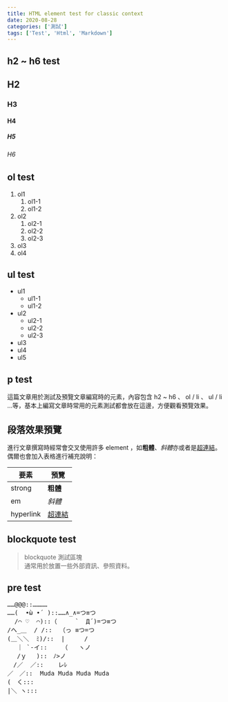 ```yaml
---
title: HTML element test for classic context
date: 2020-08-28 
categories: ['測試']
tags: ['Test', 'Html', 'Markdown']
---
```


## h2 ~ h6 test

## H2
### H3
#### H4
##### H5
###### H6

## ol test

1. ol1
    1. ol1-1
    2. ol1-2
2. ol2
    1. ol2-1
    2. ol2-2
    3. ol2-3
3. ol3
4. ol4

## ul test

- ul1
  - ul1-1
  - ul1-2
- ul2
  - ul2-1
  - ul2-2
  - ul2-3
- ul3
- ul4
- ul5

## p test

這篇文章用於測試及預覽文章編寫時的元素，內容包含 h2 ~ h6 、 ol / li 、 ul / li ...等，基本上編寫文章時常用的元素測試都會放在這邊，方便觀看預覽效果。 

## 段落效果預覽

進行文章撰寫時經常會交叉使用許多 element ，如**粗體**、*斜體*亦或者是[超連結](https://saweicore.com)。 偶爾也會加入表格進行補充說明：

| 要素 | 預覽 |
| ---- | --- |
| strong | **粗體** |
| em   |  *斜體* |
| hyperlink | [超連結](https://saweicore.com) |

 
## blockquote test

> blockquote 測試區塊  
> 通常用於放置一些外部資訊、參照資料。

## pre test

<pre>
……@@@::…………
……(  •̀ω •́  )::……∧_∧=つ≡つ      
  /⌒ ♡  ⌒)::（     `  Д´)=つ≡つ   
/へ_＿  / /::  （っ ≡つ=つ
(＿＼＼  ﾐ)/::  |　　  /
　 ｜ `-イ::    （   ヽノ
　 /ｙ　 )::　ﾉ>ノ
　/／  ／::    レﾚ
／　／::  Muda Muda Muda Muda
(　く:::
|＼ ヽ:::
</pre>
